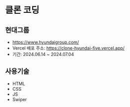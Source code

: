 # 클론 코딩

## 현대그룹

- https://www.hyundaigroup.com/
- Vercel 배포 주소: https://clone-hyundai-five.vercel.app/
- 기간: 2024.06.14 ~ 2024.07.04

## 사용기술

- HTML
- CSS
- JS
- Swiper
